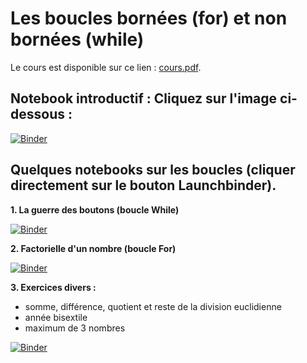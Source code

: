 # Les boucles bornées (for) et non bornées (while)

Le cours est disponible sur ce lien : [cours.pdf](cours.pdf).



## Notebook introductif : Cliquez sur l'image ci-dessous : 

[![Binder](https://mybinder.org/badge_logo.svg)](https://mybinder.org/v2/gh/josedelamare/NSI/main?filepath=Premiere%2F11-boucles%2Fintroduction_boucles.ipynb)


## Quelques notebooks sur les boucles (cliquer directement sur le bouton Launchbinder).

**1. La guerre des boutons (boucle While)**

[![Binder](https://mybinder.org/badge_logo.svg)](https://mybinder.org/v2/gh/josedelamare/NSI/main?filepath=%2FPremiere%2F11-boucles%2Fguerre_boutons.ipynb)

**2. Factorielle d'un nombre (boucle For)**

[![Binder](https://mybinder.org/badge_logo.svg)](https://mybinder.org/v2/gh/josedelamare/NSI/main?filepath=%2FPremiere%2F11-boucles%2Ffactorielle.ipynb)

**3. Exercices divers :**
- somme, différence, quotient et reste de la division euclidienne
- année bisextile
- maximum de 3 nombres

[![Binder](https://mybinder.org/badge_logo.svg)](https://mybinder.org/v2/gh/josedelamare/NSI/main?filepath=%2FPremiere%2F11-boucles%2Fexos_complementaires.ipynb)

